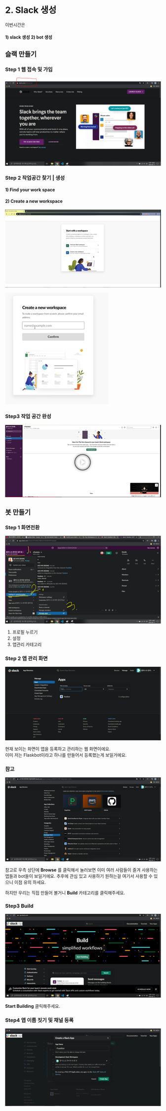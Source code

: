 # 2. Slack 생성

이번시간은 

#### 1\) slack 생성  2\) bot 생성 

## **슬랙 만들기**  

### Step 1 웹 접속 및 가입 

![](../../../.gitbook/assets/image%20%28243%29.png)



### Step 2  작업공간 찾기 \| 생성 

#### 1\) Find your work space 

#### 2\) Create a new workspace



![&#xAE30;&#xC874; &#xC791;&#xC5C5;&#xACF5;&#xAC04; &#xCC3E;&#xAE30; &#xB610;&#xB294; &#xC0C8;&#xB85C;&#xC6B4; &#xC791;&#xC5C5;&#xACF5;&#xAC04; &#xC0DD;&#xC131;](../../../.gitbook/assets/image%20%28241%29.png)

![&#xC791;&#xC5C5;&#xACF5;&#xAC04; &#xC0DD;&#xC131;](../../../.gitbook/assets/image%20%28242%29.png)

### Step3 작업 공간 완성 

![](../../../.gitbook/assets/image%20%28248%29.png)



## 봇 만들기 

### Step 1 화면전환 

![&#xBD07;&#xB9CC;&#xB4E4;&#xB824;&#xBA74; 1,2,3&#xBC88; &#xB20C;&#xB7EC;&#xC11C; &#xB530;&#xB77C;&#xC624;&#xC138;&#xC694;.](../../../.gitbook/assets/image%20%28249%29.png)

1. 프로필 누르기
2. 설정
3. 앱관리 카테고리 

### Step 2 앱 관리 화면 

![](../../../.gitbook/assets/image%20%28246%29.png)

현재 보이는 화면이 앱을 등록하고 관리하는 웹 화면이에요.   
이미 저는 Flaskbot이라고 하나를 만들어서 등록했는게 보일거에요. 

### 참고 

![&#xC774;&#xBBF8; &#xB9CC;&#xB4E4;&#xC5B4;&#xC9C4; app&#xB4E4;&#xACFC; bot](../../../.gitbook/assets/image%20%28239%29.png)

참고로 우측 상단에 **Browse** 를 클릭해서 눌러보면 이미 여러 사람들이 즐겨 사용하는 앱들과 bot들이 보일거에요. 추후에 관심 있고 사용하기 원하는걸 여기서 사용할 수 있으니 이점 유의 하세요.   
  
하지만 우리는 직접 만들어 볼거니 **Build** 카테고리를 클릭해주세요.   


### Step3 Build 

![App&#xC0DD;&#xC131; ](../../../.gitbook/assets/image%20%28244%29.png)

**Start Building** 클릭해주세요.

### Step4 앱 이름 짓기 및 채널 등록

![](../../../.gitbook/assets/image%20%28247%29.png)

